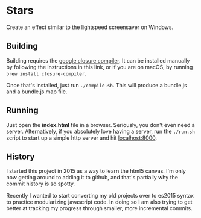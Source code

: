 # Stars

Create an effect similar to the lightspeed screensaver on Windows.

## Building

Building requires the [google closure compiler](https://github.com/google/closure-compiler).
It can be installed manually by following the instructions in this link, or
if you are on macOS, by running `brew install closure-compiler`.

Once that's installed, just run `./compile.sh`. This will produce a bundle.js
and a bundle.js.map file.

## Running

Just open the __index.html__ file in a browser. Seriously, you don't even need a server.
Alternatively, if you absolutely love having a server, run the `./run.sh` script to start up
a simple http server and hit [localhost:8000](http://localhost:8000).

## History

I started this project in 2015 as a way to learn the html5 canvas. I'm only now
getting around to adding it to github, and that's partially why the commit
history is so spotty.

Recently I wanted to start converting my old projects over to es2015 syntax
to practice modularizing javascript code. In doing so I am also trying to get better
at tracking my progress through smaller, more incremental commits.
